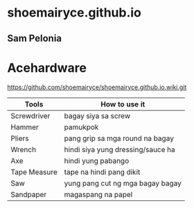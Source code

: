 # shoemairyce.github.io
## Sam Pelonia

# **Acehardware**

https://github.com/shoemairyce/shoemairyce.github.io.wiki.git

| Tools| How to use it |
| ----------- | ----------- |
| Screwdriver | bagay siya sa screw |
| Hammer | pamukpok |
| Pliers | pang grip sa mga round na bagay |
| Wrench | hindi siya yung dressing/sauce ha |
| Axe | hindi yung pabango |
| Tape Measure | tape na hindi pang dikit |
| Saw | yung pang cut ng mga bagay bagay |
| Sandpaper | magaspang na papel |
